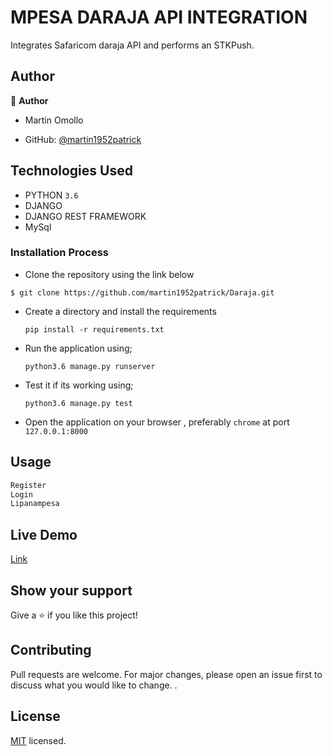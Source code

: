 # MPESA DARAJA API INTEGRATION

Integrates Safaricom daraja API and performs an STKPush.

## Author

👤 **Author**
- Martin Omollo

- GitHub: [@martin1952patrick](https://github.com/martin1952patrick/Daraja.git)

## Technologies Used

- PYTHON `3.6`
- DJANGO 
- DJANGO REST FRAMEWORK
- MySql

### Installation Process

- Clone the repository using the link below

```
$ git clone https://github.com/martin1952patrick/Daraja.git

```

- Create a directory and install the requirements

  ```
  pip install -r requirements.txt
  ```
- Run the application using;
  ```
  python3.6 manage.py runserver
  ```
- Test it if its working using;
  ```
  python3.6 manage.py test
  ```
- Open the application on your browser , preferably `chrome` at port `127.0.0.1:8000`


## Usage

```python
Register 
Login 
Lipanampesa
```

## Live Demo

[Link]( https://documenter.getpostman.com/view/23737026/2s93JnV6rQ)

## Show your support

Give a ⭐️ if you like this project!


## Contributing

Pull requests are welcome. For major changes, please open an issue first
to discuss what you would like to change.
.

## License

[MIT](LICENSE.md) licensed.